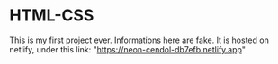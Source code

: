 # HTML-CSS
This is my first project ever. Informations here are fake. It is hosted on netlify, under this link: "https://neon-cendol-db7efb.netlify.app"

